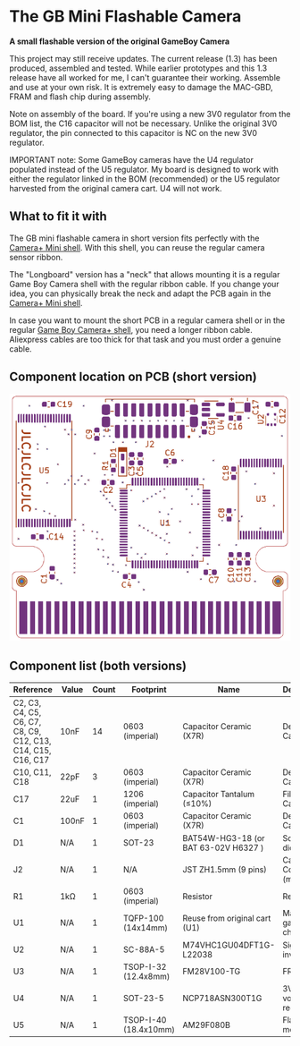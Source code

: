 # The GB Mini Flashable Camera
**A small flashable version of the original GameBoy Camera**

This project may still receive updates. The current release (1.3) has been produced, assembled and tested.
While earlier prototypes and this 1.3 release have all worked for me, I can't guarantee their working.
Assemble and use at your own risk. It is extremely easy to damage the MAC-GBD, FRAM and flash chip during assembly.

Note on assembly of the board. If you're using a new 3V0 regulator from the BOM list, the C16 capacitor will not be necessary. Unlike the original 3V0 regulator, the pin connected to this capacitor is NC on the new 3V0 regulator.

IMPORTANT note:
Some GameBoy cameras have the U4 regulator populated instead of the U5 regulator. My board is designed to work with either the regulator linked in the BOM (recommended) or the U5 regulator harvested from the original camera cart. U4 will not work.

## What to fit it with

The GB mini flashable camera in short version fits perfectly with the [Camera+ Mini shell](https://ko-fi.com/s/a4d7bd649a). With this shell, you can reuse the regular camera sensor ribbon.

The "Longboard" version has a "neck" that allows mounting it is a regular Game Boy Camera shell with the regular ribbon cable. If you change your idea, you can physically break the neck and adapt the PCB again in the [Camera+ Mini shell](https://ko-fi.com/s/a4d7bd649a).

In case you want to mount the short PCB in a regular camera shell or in the regular [Game Boy Camera+ shell](https://ko-fi.com/s/9457d1cc6e), you need a longer ribbon cable. 
Aliexpress cables are too thick for that task and you must order a genuine cable.

## Component location on PCB (short version)

![](/Component_placement.png)

## Component list (both versions)

|Reference	|Value	|Count	|Footprint	|Name	|Description|
|-----------|----------|-----------|----------------|-------------|------------------|
|C2, C3, C4, C5, C6, C7, C8, C9, C12, C13, C14, C15, C16, C17	|10nF	|14	|0603 (imperial)|	Capacitor Ceramic (X7R)|	Decoupling Capacitor|
|C10, C11, C18	|22pF	|3	|0603 (imperial)	|Capacitor Ceramic (X7R)|	Decoupling Capacitor|
|C17	|22uF	|1	|1206 (imperial)	|Capacitor Tantalum (≤10%)	|Filtering Capacitor|
|C1	|100nF	|1	|0603 (imperial)	|Capacitor Ceramic (X7R)	|Decoupling Capacitor|
|D1	|N/A	|1	|SOT-23	|BAT54W-HG3-18 (or BAT 63-02V H6327 )	|Schottky diode|
|J2	|N/A	|1	|N/A	|JST ZH1.5mm (9 pins)	|Camera Connector (male)|
|R1	|1kΩ	|1	|0603 (imperial)	|Resistor	|Resistor|
|U1	|N/A	|1	|TQFP-100 (14x14mm)	|Reuse from original cart (U1)	|Main gamecart chip|
|U2	|N/A	|1	|SC-88A-5 	|M74VHC1GU04DFT1G-L22038	|Signal inverter|
|U3	|N/A	|1	|TSOP-I-32 (12.4x8mm)	|FM28V100-TG 	|FRAM|
|U4	|N/A	|1	|SOT-23-5	|NCP718ASN300T1G 	|3V0 voltage regulator|
|U5	|N/A	|1	|TSOP-I-40 (18.4x10mm)	|AM29F080B	|Flash memory|

